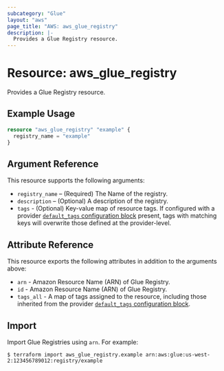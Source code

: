 ```yaml
---
subcategory: "Glue"
layout: "aws"
page_title: "AWS: aws_glue_registry"
description: |-
  Provides a Glue Registry resource.
---
```


# Resource: aws_glue_registry

Provides a Glue Registry resource.

## Example Usage

```terraform
resource "aws_glue_registry" "example" {
  registry_name = "example"
}
```

## Argument Reference

This resource supports the following arguments:

* `registry_name` – (Required) The Name of the registry.
* `description` – (Optional) A description of the registry.
* `tags` - (Optional) Key-value map of resource tags. If configured with a provider [`default_tags` configuration block](https://registry.terraform.io/providers/hashicorp/aws/latest/docs#default_tags-configuration-block) present, tags with matching keys will overwrite those defined at the provider-level.

## Attribute Reference

This resource exports the following attributes in addition to the arguments above:

* `arn` - Amazon Resource Name (ARN) of Glue Registry.
* `id` - Amazon Resource Name (ARN) of Glue Registry.
* `tags_all` - A map of tags assigned to the resource, including those inherited from the provider [`default_tags` configuration block](https://registry.terraform.io/providers/hashicorp/aws/latest/docs#default_tags-configuration-block).

## Import

Import Glue Registries using `arn`. For example:

```
$ terraform import aws_glue_registry.example arn:aws:glue:us-west-2:123456789012:registry/example
```
